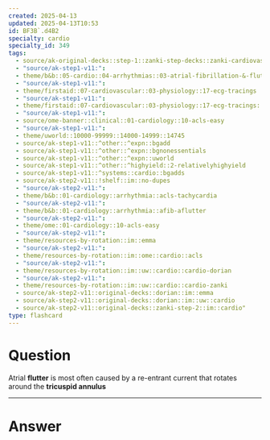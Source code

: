 ```yaml
---
created: 2025-04-13
updated: 2025-04-13T10:53
id: BF3B`.d4B2
specialty: cardio
specialty_id: 349
tags:
  - source/ak-original-decks::step-1::zanki-step-decks::zanki-cardiovascular::cardio-physiology-+-embryo,-anatomy
  - "source/ak-step1-v11:": 
  - theme/b&b::05-cardio::04-arrhythmias::03-atrial-fibrillation-&-flutter
  - "source/ak-step1-v11:": 
  - theme/firstaid::07-cardiovascular::03-physiology::17-ecg-tracings
  - "source/ak-step1-v11:": 
  - theme/firstaid::07-cardiovascular::03-physiology::17-ecg-tracings::atrial-flutter
  - "source/ak-step1-v11:": 
  - source/ome-banner::clinical::01-cardiology::10-acls-easy
  - "source/ak-step1-v11:": 
  - theme/uworld::10000-99999::14000-14999::14745
  - source/ak-step1-v11::^other::^expn::bgadd
  - source/ak-step1-v11::^other::^expn::bgnonessentials
  - source/ak-step1-v11::^other::^expn::uworld
  - source/ak-step1-v11::^other::^highyield::2-relativelyhighyield
  - source/ak-step1-v11::^systems::cardio::bgadds
  - source/ak-step2-v11::!shelf::im::no-dupes
  - "source/ak-step2-v11:": 
  - theme/b&b::01-cardiology::arrhythmia::acls-tachycardia
  - "source/ak-step2-v11:": 
  - theme/b&b::01-cardiology::arrhythmia::afib-aflutter
  - "source/ak-step2-v11:": 
  - theme/ome::01-cardiology::10-acls-easy
  - "source/ak-step2-v11:": 
  - theme/resources-by-rotation::im::emma
  - "source/ak-step2-v11:": 
  - theme/resources-by-rotation::im::ome::cardio::acls
  - "source/ak-step2-v11:": 
  - theme/resources-by-rotation::im::uw::cardio::cardio-dorian
  - "source/ak-step2-v11:": 
  - theme/resources-by-rotation::im::uw::cardio::cardio-zanki
  - source/ak-step2-v11::original-decks::dorian::im::emma
  - source/ak-step2-v11::original-decks::dorian::im::uw::cardio
  - source/ak-step2-v11::original-decks::zanki-step-2::im::cardio"
type: flashcard
---
```


# Question
Atrial **flutter** is most often caused by a re-entrant current that rotates around the **tricuspid annulus**

---

# Answer
